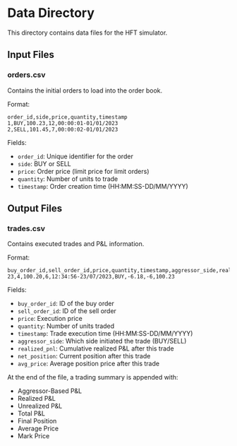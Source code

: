 # Data Directory

This directory contains data files for the HFT simulator.

## Input Files

### orders.csv
Contains the initial orders to load into the order book.

Format:
```csv
order_id,side,price,quantity,timestamp
1,BUY,100.23,12,00:00:01-01/01/2023
2,SELL,101.45,7,00:00:02-01/01/2023
```

Fields:
- `order_id`: Unique identifier for the order
- `side`: BUY or SELL
- `price`: Order price (limit price for limit orders)
- `quantity`: Number of units to trade
- `timestamp`: Order creation time (HH:MM:SS-DD/MM/YYYY)

## Output Files

### trades.csv
Contains executed trades and P&L information.

Format:
```csv
buy_order_id,sell_order_id,price,quantity,timestamp,aggressor_side,realized_pnl,net_position,avg_price
23,4,100.20,6,12:34:56-23/07/2023,BUY,-6.18,-6,100.23
```

Fields:
- `buy_order_id`: ID of the buy order
- `sell_order_id`: ID of the sell order
- `price`: Execution price
- `quantity`: Number of units traded
- `timestamp`: Trade execution time (HH:MM:SS-DD/MM/YYYY)
- `aggressor_side`: Which side initiated the trade (BUY/SELL)
- `realized_pnl`: Cumulative realized P&L after this trade
- `net_position`: Current position after this trade
- `avg_price`: Average position price after this trade

At the end of the file, a trading summary is appended with:
- Aggressor-Based P&L
- Realized P&L
- Unrealized P&L
- Total P&L
- Final Position
- Average Price
- Mark Price 